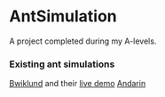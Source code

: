 # AntSimulation
A project completed during my A-levels.

### Existing ant simulations
[Bwiklund](https://github.com/bwiklund/ant-simulator) and their [live demo](http://bwiklund.github.io/ant-simulator/)
[Andarin](https://github.com/Andarin/Ant-Colony-Simulation-Python)
